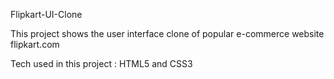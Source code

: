 Flipkart-UI-Clone
<p>
This project shows the user interface clone of popular e-commerce website flipkart.com
</p>
Tech used in this project : HTML5 and CSS3
